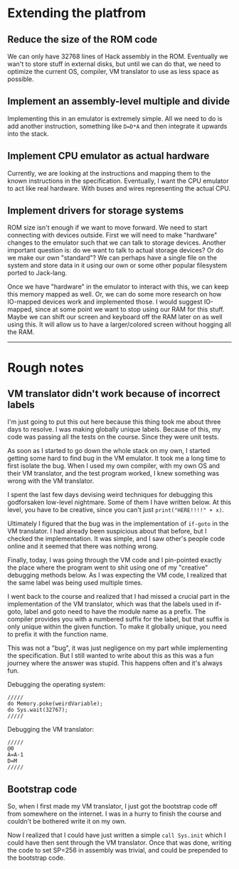 # Extending the platfrom
## Reduce the size of the ROM code

We can only have 32768 lines of Hack assembly in the ROM. Eventually we wan't to
store stuff in external disks, but until we can do that, we need to optimize the
current OS, compiler, VM translator to use as less space as possible.

## Implement an assembly-level multiple and divide

Implementing this in an emulator is extremely simple. All we need to do is add
another instruction, something like `D=D*A` and then integrate it upwards into
the stack.

## Implement CPU emulator as actual hardware

Currently, we are looking at the instructions and mapping them to the known
instructions in the specification. Eventually, I want the CPU emulator to act
like real hardware. With buses and wires representing the actual CPU.

## Implement drivers for storage systems

ROM size isn't enough if we want to move forward. We need to start connecting
with devices outside. First we will need to make "hardware" changes to the
emulator such that we can talk to storage devices. Another important question
is: do we want to talk to actual storage devices? Or do we make our own
"standard"?  We can perhaps have a single file on the system and store data in
it using our own or some other popular filesystem ported to Jack-lang.

Once we have "hardware" in the emulator to interact with this, we can keep this
memory mapped as well. Or, we can do some more research on how IO-mapped devices
work and implemented those. I would suggest IO-mapped, since at some point we
want to stop using our RAM for this stuff. Maybe we can shift our screen and
keyboard off the RAM later on as well using this. It will allow us to have a
larger/colored screen without hogging all the RAM.

----

# Rough notes
## VM translator didn't work because of incorrect labels

I'm just going to put this out here because this thing took me about three days
to resolve. I was making globally unique labels. Because of this, my code was
passing all the tests on the course. Since they were unit tests.

As soon as I started to go down the whole stack on my own, I started getting
some hard to find bug in the VM emulator. It took me a long time to first
isolate the bug. When I used my own compiler, with my own OS and their VM
translator, and the test program worked, I knew something was wrong with the VM
translator.

I spent the last few days devising weird techniques for debugging this 
godforsaken low-level nightmare. Some of them I have written below. At this
level, you have to be creative, since you can't just `print("HERE!!!!" + x)`.

Ultimately I figured that the bug was in the implementation of `if-goto` in the
VM translator. I had already been suspicious about that before, but I checked
the implementation. It was simple, and I saw other's people code online and it
seemed that there was nothing wrong.

Finally, today, I was going through the VM code and I pin-pointed exactly the
place where the program went to shit using one of my "creative" debugging
methods below. As I was expecting the VM code, I realized that the same label
was being used multiple times.

I went back to the course and realized that I had missed a crucial part in the
implementation of the VM translator, which was that the labels used in if-goto,
label and goto need to have the module name as a prefix. The compiler provides
you with a numbered suffix for the label, but that suffix is only unique within
the given function. To make it globally unique, you need to prefix it with the
function name.

This was not a "bug", it was just negligence on my part while implementing the
specification. But I still wanted to write about this as this was a fun journey
where the answer was stupid. This happens often and it's always fun.


Debugging the operating system:

```
/////
do Memory.poke(weirdVariable);
do Sys.wait(32767);
/////
```

Debugging the VM translator:

```
/////
@0
A=A-1
D=M
/////
```

## Bootstrap code

So, when I first made my VM translator, I just got the bootstrap code off from
somewhere on the internet. I was in a hurry to finish the course and couldn't be
bothered write it on my own.

Now I realized that I could have just written a simple `call Sys.init` which I
could have then sent through the VM translator. Once that was done, writing the
code to set SP=256 in assembly was trivial, and could be prepended to the
bootstrap code.
